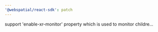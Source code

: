 ```yaml
---
'@webspatial/react-sdk': patch
---
```


support 'enable-xr-monitor' property which is used to monitor childre…
